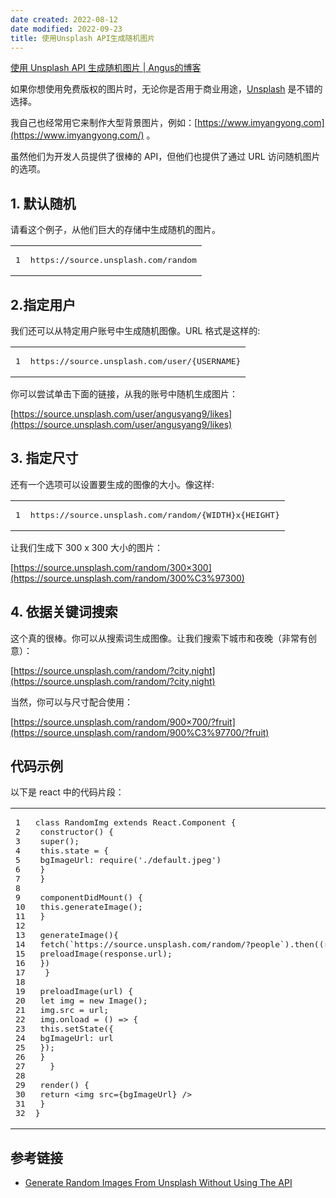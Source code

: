 ```yaml
---
date created: 2022-08-12
date modified: 2022-09-23
title: 使用Unsplash API生成随机图片
---
```


[使用 Unsplash API 生成随机图片 | Angus的博客](https://www.imyangyong.com/blog/2020/06/javascript/%E4%BD%BF%E7%94%A8%20Unsplash%20API%20%E7%94%9F%E6%88%90%E9%9A%8F%E6%9C%BA%E5%9B%BE%E7%89%87/)

如果你想使用免费版权的图片时，无论你是否用于商业用途，[Unsplash](https://unsplash.com/) 是不错的选择。

我自己也经常用它来制作大型背景图片，例如：[https://www.imyangyong.com](https://www.imyangyong.com/) 。

虽然他们为开发人员提供了很棒的 API，但他们也提供了通过 URL 访问随机图片的选项。

## 1. 默认随机

请看这个例子，从他们巨大的存储中生成随机的图片。

<table><tbody><tr><td><pre><span>1</span><br></pre></td><td><pre><span>https://source.unsplash.com/random</span><br></pre></td></tr></tbody></table>

## 2.指定用户

我们还可以从特定用户账号中生成随机图像。URL 格式是这样的:

<table><tbody><tr><td><pre><span>1</span><br></pre></td><td><pre><span>https://source.unsplash.com/user/{USERNAME}</span><br></pre></td></tr></tbody></table>

你可以尝试单击下面的链接，从我的账号中随机生成图片：

[https://source.unsplash.com/user/angusyang9/likes](https://source.unsplash.com/user/angusyang9/likes)

## 3. 指定尺寸

还有一个选项可以设置要生成的图像的大小。像这样:

<table><tbody><tr><td><pre><span>1</span><br></pre></td><td><pre><span>https://source.unsplash.com/random/{WIDTH}x{HEIGHT}</span><br></pre></td></tr></tbody></table>

让我们生成下 300 x 300 大小的图片：

[https://source.unsplash.com/random/300×300](https://source.unsplash.com/random/300%C3%97300)

## 4. 依据关键词搜索

这个真的很棒。你可以从搜索词生成图像。让我们搜索下城市和夜晚（非常有创意）：

[https://source.unsplash.com/random/?city,night](https://source.unsplash.com/random/?city,night)

当然，你可以与尺寸配合使用：

[https://source.unsplash.com/random/900×700/?fruit](https://source.unsplash.com/random/900%C3%97700/?fruit)

## 代码示例

以下是 react 中的代码片段：

<table><tbody><tr><td><pre><span>1</span><br><span>2</span><br><span>3</span><br><span>4</span><br><span>5</span><br><span>6</span><br><span>7</span><br><span>8</span><br><span>9</span><br><span>10</span><br><span>11</span><br><span>12</span><br><span>13</span><br><span>14</span><br><span>15</span><br><span>16</span><br><span>17</span><br><span>18</span><br><span>19</span><br><span>20</span><br><span>21</span><br><span>22</span><br><span>23</span><br><span>24</span><br><span>25</span><br><span>26</span><br><span>27</span><br><span>28</span><br><span>29</span><br><span>30</span><br><span>31</span><br><span>32</span><br></pre></td><td><pre><span><span><span>class</span> <span>RandomImg</span> <span>extends</span> <span>React</span>.<span>Component</span> </span>{</span><br><span> <span>constructor</span>() {</span><br><span> <span>super</span>();</span><br><span> <span>this</span>.state = {</span><br><span> bgImageUrl: <span>require</span>(<span>'./default.jpeg'</span>)</span><br><span> }</span><br><span> }</span><br><span> </span><br><span> componentDidMount() {</span><br><span> <span>this</span>.generateImage();</span><br><span> }</span><br><span> </span><br><span> generateImage(){</span><br><span> fetch(<span>`https://source.unsplash.com/random/?people`</span>).then(<span>(<span>response</span>) =&gt;</span> {</span><br><span> preloadImage(response.url);</span><br><span> })</span><br><span>	}</span><br><span> </span><br><span> preloadImage(url) {</span><br><span> <span>let</span> img = <span>new</span> Image();</span><br><span> img.src = url;</span><br><span> img.onload = <span><span>()</span> =&gt;</span> {</span><br><span> <span>this</span>.setState({</span><br><span> bgImageUrl: url</span><br><span> });</span><br><span> }</span><br><span>	}</span><br><span> </span><br><span> render() {</span><br><span> <span>return</span> <span><span>&lt;<span>img</span> <span>src</span>=<span>{bgImageUrl}</span> /&gt;</span></span></span><br><span> }</span><br><span>}</span><br></pre></td></tr></tbody></table>

## 参考链接

* [Generate Random Images From Unsplash Without Using The API](https://awik.io/generate-random-images-unsplash-without-using-api/)
